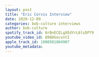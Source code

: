 ```yaml
---
layout: post
title: "Eric Corvis Interview"
date: 2020-12-09
categories: bob-culture interviews
author: bob-culture
spotify_track_id: 0rBnECELgXEdYrL6lsDP79
youtube_video_id: Q98OGocvntI
apple_track_id: 1000501884987
youtube_metadata: 
---
```

